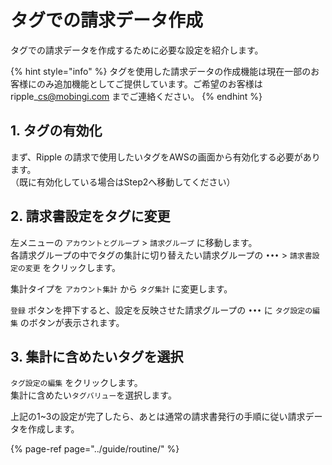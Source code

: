 # タグでの請求データ作成

タグでの請求データを作成するために必要な設定を紹介します。

{% hint style="info" %}
タグを使用した請求データの作成機能は現在一部のお客様にのみ追加機能としてご提供しています。ご希望のお客様は ripple\_cs@mobingi.com までご連絡ください。
{% endhint %}

## 1. タグの有効化

まず、Ripple の請求で使用したいタグをAWSの画面から有効化する必要があります。  
（既に有効化している場合はStep2へ移動してください）

## 2. 請求書設定をタグに変更

左メニューの `アカウントとグループ` &gt; `請求グループ` に移動します。  
各請求グループの中でタグの集計に切り替えたい請求グループの `•••` &gt; `請求書設定の変更` をクリックします。

集計タイプを `アカウント集計` から `タグ集計` に変更します。

`登録` ボタンを押下すると、設定を反映させた請求グループの `•••` に `タグ設定の編集` のボタンが表示されます。

## 3. 集計に含めたいタグを選択

`タグ設定の編集` をクリックします。  
集計に含めたい`タグバリュー`を選択します。

上記の1~3の設定が完了したら、あとは通常の請求書発行の手順に従い請求データを作成します。

{% page-ref page="../guide/routine/" %}

